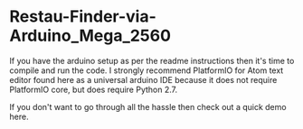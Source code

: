 # Restau-Finder-via-Arduino_Mega_2560

If you have the arduino setup as per the readme instructions then it's time to compile and run the code. I strongly recommend PlatformIO for Atom text editor found here as a universal arduino IDE because it does not require PlatformIO core, but does require Python 2.7.

If you don't want to go through all the hassle then check out a quick demo here.
